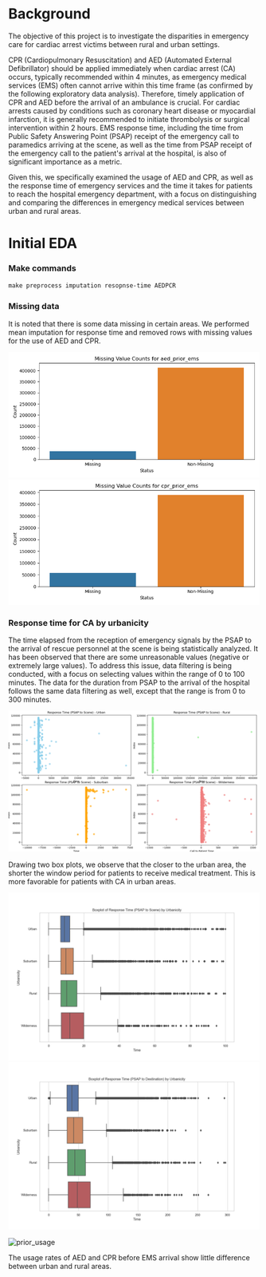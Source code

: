 # Background

The objective of this project is to investigate the disparities in emergency care for cardiac arrest victims between rural and urban settings. 

CPR (Cardiopulmonary Resuscitation) and AED (Automated External Defibrillator) should be applied immediately when cardiac arrest (CA) occurs, typically recommended within 4 minutes, as emergency medical services (EMS) often cannot arrive within this time frame (as confirmed by the following exploratory data analysis). Therefore, timely application of CPR and AED before the arrival of an ambulance is crucial. For cardiac arrests caused by conditions such as coronary heart disease or myocardial infarction, it is generally recommended to initiate thrombolysis or surgical intervention within 2 hours. EMS response time, including the time from Public Safety Answering Point (PSAP) receipt of the emergency call to paramedics arriving at the scene, as well as the time from PSAP receipt of the emergency call to the patient's arrival at the hospital, is also of significant importance as a metric.

Given this, we specifically examined the usage of AED and CPR, as well as the response time of emergency services and the time it takes for patients to reach the hospital emergency department, with a focus on distinguishing and comparing the differences in emergency medical services between urban and rural areas.



# Initial EDA

### Make commands

```makefile
make preprocess imputation resopnse-time AEDPCR
```
### Missing data 

It is noted that there is some data missing in certain areas. We performed mean imputation for response time and removed rows with missing values for the use of AED and CPR.

<img src="figs/missing/aed_prior_ems-bar.png" alt="aed_prior_ems-bar" style="zoom:72%;" />

<img src="figs/missing/cpr_prior_ems-bar.png" alt="cpr_prior_ems-bar" style="zoom:72%;" />

### Response time for CA by urbanicity

The time elapsed from the reception of emergency signals by the PSAP to the arrival of rescue personnel at the scene is being statistically analyzed. It has been observed that there are some unreasonable values (negative or extremely large values). To address this issue, data filtering is being conducted, with a focus on selecting values within the range of 0 to 100 minutes. The data for the duration from PSAP to the arrival of the hospital follows the same data filtering as well, except that the range is from 0 to 300 minutes.

<img src="figs/response_time_scatter.png" alt="response_time_scatter" style="zoom:50%;" />

Drawing two box plots, we observe that the closer to the urban area, the shorter the window period for patients to receive medical treatment. This is more favorable for patients with CA in urban areas.

<img src="figs/res_time_PSAP-to-scene.png" alt="res_time_PSAP-to-scene" style="zoom:72%;" />

<img src="figs/res_time_PSAP-to-des.png" alt="res_time_PSAP-to-des" style="zoom:72%;" />



![prior_usage](/Users/huangliming/PycharmProjects/911Project/figs/prior_usage.png)

The usage rates of AED and CPR before EMS arrival show little difference between urban and rural areas.
